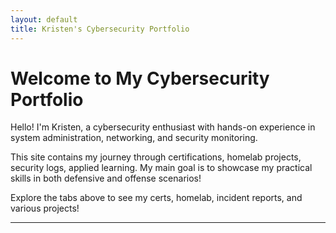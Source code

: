 ```yaml
---
layout: default
title: Kristen's Cybersecurity Portfolio
---
```


# Welcome to My Cybersecurity Portfolio

Hello! I'm Kristen, a cybersecurity enthusiast with hands-on experience in system administration, networking, and security monitoring.

This site contains my journey through certifications, homelab projects, security logs, applied learning. My main goal is to showcase my practical skills in both defensive and offense scenarios!

Explore the tabs above to see my certs, homelab, incident reports, and various projects!

---

